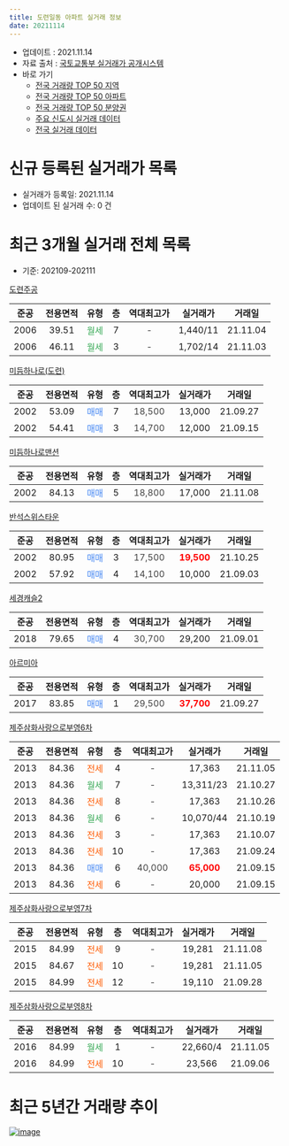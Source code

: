 ```yaml
---
title: 도련일동 아파트 실거래 정보
date: 20211114
---
```


* 업데이트 : 2021.11.14
* 자료 출처 : [국토교통부 실거래가 공개시스템](http://rt.molit.go.kr)
* 바로 가기
    * [전국 거래량 TOP 50 지역](https://apt-info.github.io/apt-trade-info/tr)
    * [전국 거래량 TOP 50 아파트](https://apt-info.github.io/apt-trade-info/ta)
    * [전국 거래량 TOP 50 분양권](https://apt-info.github.io/apt-trade-info/tb)
    * [주요 신도시 실거래 데이터](https://apt-info.github.io/apt-trade-info/newtown)
    * [전국 실거래 데이터](https://apt-info.github.io/apt-trade-info/all)



<script async src="https://pagead2.googlesyndication.com/pagead/js/adsbygoogle.js"></script>
<!-- 기본광고 -->
<ins class="adsbygoogle"
     style="display:block"
     data-ad-client="ca-pub-1142216861245946"
     data-ad-slot="4805727019"
     data-ad-format="auto"
     data-full-width-responsive="true"></ins>
<script>
     (adsbygoogle = window.adsbygoogle || []).push({});
</script>


# 신규 등록된 실거래가 목록

* 실거래가 등록일: 2021.11.14
* 업데이트 된 실거래 수: 0 건




<script async src="https://pagead2.googlesyndication.com/pagead/js/adsbygoogle.js"></script>
<!-- 기본광고 -->
<ins class="adsbygoogle"
     style="display:block"
     data-ad-client="ca-pub-1142216861245946"
     data-ad-slot="4805727019"
     data-ad-format="auto"
     data-full-width-responsive="true"></ins>
<script>
     (adsbygoogle = window.adsbygoogle || []).push({});
</script>


# 최근 3개월 실거래 전체 목록
* 기준: 202109-202111


[도련주공](https://search.naver.com/search.naver?query=%EB%8F%84%EB%A0%A8%EC%A3%BC%EA%B3%B5)

|준공|전용면적|유형|층|역대최고가|실거래가|거래일|
|:---:|:---:|:---:|:---:|:---:|:---:|:---:|
|2006|39.51|<span style="color:#34A853">월세</span>|7|<span style="color:#444444">-</span>|1,440/11|21.11.04|
|2006|46.11|<span style="color:#34A853">월세</span>|3|<span style="color:#444444">-</span>|1,702/14|21.11.03|

[미듬하나로(도련)](https://search.naver.com/search.naver?query=%EB%AF%B8%EB%93%AC%ED%95%98%EB%82%98%EB%A1%9C%28%EB%8F%84%EB%A0%A8%29)

|준공|전용면적|유형|층|역대최고가|실거래가|거래일|
|:---:|:---:|:---:|:---:|:---:|:---:|:---:|
|2002|53.09|<span style="color:#4285F3">매매</span>|7|<span style="color:#444444">18,500</span>|13,000|21.09.27|
|2002|54.41|<span style="color:#4285F3">매매</span>|3|<span style="color:#444444">14,700</span>|12,000|21.09.15|

[미듬하나로맨션](https://search.naver.com/search.naver?query=%EB%AF%B8%EB%93%AC%ED%95%98%EB%82%98%EB%A1%9C%EB%A7%A8%EC%85%98)

|준공|전용면적|유형|층|역대최고가|실거래가|거래일|
|:---:|:---:|:---:|:---:|:---:|:---:|:---:|
|2002|84.13|<span style="color:#4285F3">매매</span>|5|<span style="color:#444444">18,800</span>|17,000|21.11.08|

[반석스위스타운](https://search.naver.com/search.naver?query=%EB%B0%98%EC%84%9D%EC%8A%A4%EC%9C%84%EC%8A%A4%ED%83%80%EC%9A%B4)

|준공|전용면적|유형|층|역대최고가|실거래가|거래일|
|:---:|:---:|:---:|:---:|:---:|:---:|:---:|
|2002|80.95|<span style="color:#4285F3">매매</span>|3|<span style="color:#444444">17,500</span>|<b><span style="color:#FF0000">19,500</span></b>|21.10.25|
|2002|57.92|<span style="color:#4285F3">매매</span>|4|<span style="color:#444444">14,100</span>|10,000|21.09.03|

[세경캐슬2](https://search.naver.com/search.naver?query=%EC%84%B8%EA%B2%BD%EC%BA%90%EC%8A%AC2)

|준공|전용면적|유형|층|역대최고가|실거래가|거래일|
|:---:|:---:|:---:|:---:|:---:|:---:|:---:|
|2018|79.65|<span style="color:#4285F3">매매</span>|4|<span style="color:#444444">30,700</span>|29,200|21.09.01|

[아르미아](https://search.naver.com/search.naver?query=%EC%95%84%EB%A5%B4%EB%AF%B8%EC%95%84)

|준공|전용면적|유형|층|역대최고가|실거래가|거래일|
|:---:|:---:|:---:|:---:|:---:|:---:|:---:|
|2017|83.85|<span style="color:#4285F3">매매</span>|1|<span style="color:#444444">29,500</span>|<b><span style="color:#FF0000">37,700</span></b>|21.09.27|

[제주삼화사랑으로부영6차](https://search.naver.com/search.naver?query=%EC%A0%9C%EC%A3%BC%EC%82%BC%ED%99%94%EC%82%AC%EB%9E%91%EC%9C%BC%EB%A1%9C%EB%B6%80%EC%98%816%EC%B0%A8)

|준공|전용면적|유형|층|역대최고가|실거래가|거래일|
|:---:|:---:|:---:|:---:|:---:|:---:|:---:|
|2013|84.36|<span style="color:#FF5A00">전세</span>|4|<span style="color:#444444">-</span>|17,363|21.11.05|
|2013|84.36|<span style="color:#34A853">월세</span>|7|<span style="color:#444444">-</span>|13,311/23|21.10.27|
|2013|84.36|<span style="color:#FF5A00">전세</span>|8|<span style="color:#444444">-</span>|17,363|21.10.26|
|2013|84.36|<span style="color:#34A853">월세</span>|6|<span style="color:#444444">-</span>|10,070/44|21.10.19|
|2013|84.36|<span style="color:#FF5A00">전세</span>|3|<span style="color:#444444">-</span>|17,363|21.10.07|
|2013|84.36|<span style="color:#FF5A00">전세</span>|10|<span style="color:#444444">-</span>|17,363|21.09.24|
|2013|84.36|<span style="color:#4285F3">매매</span>|6|<span style="color:#444444">40,000</span>|<b><span style="color:#FF0000">65,000</span></b>|21.09.15|
|2013|84.36|<span style="color:#FF5A00">전세</span>|6|<span style="color:#444444">-</span>|20,000|21.09.15|

[제주삼화사랑으로부영7차](https://search.naver.com/search.naver?query=%EC%A0%9C%EC%A3%BC%EC%82%BC%ED%99%94%EC%82%AC%EB%9E%91%EC%9C%BC%EB%A1%9C%EB%B6%80%EC%98%817%EC%B0%A8)

|준공|전용면적|유형|층|역대최고가|실거래가|거래일|
|:---:|:---:|:---:|:---:|:---:|:---:|:---:|
|2015|84.99|<span style="color:#FF5A00">전세</span>|9|<span style="color:#444444">-</span>|19,281|21.11.08|
|2015|84.67|<span style="color:#FF5A00">전세</span>|10|<span style="color:#444444">-</span>|19,281|21.11.05|
|2015|84.99|<span style="color:#FF5A00">전세</span>|12|<span style="color:#444444">-</span>|19,110|21.09.28|

[제주삼화사랑으로부영8차](https://search.naver.com/search.naver?query=%EC%A0%9C%EC%A3%BC%EC%82%BC%ED%99%94%EC%82%AC%EB%9E%91%EC%9C%BC%EB%A1%9C%EB%B6%80%EC%98%818%EC%B0%A8)

|준공|전용면적|유형|층|역대최고가|실거래가|거래일|
|:---:|:---:|:---:|:---:|:---:|:---:|:---:|
|2016|84.99|<span style="color:#34A853">월세</span>|1|<span style="color:#444444">-</span>|22,660/4|21.11.05|
|2016|84.99|<span style="color:#FF5A00">전세</span>|10|<span style="color:#444444">-</span>|23,566|21.09.06|



<script async src="https://pagead2.googlesyndication.com/pagead/js/adsbygoogle.js"></script>
<!-- 기본광고 -->
<ins class="adsbygoogle"
     style="display:block"
     data-ad-client="ca-pub-1142216861245946"
     data-ad-slot="4805727019"
     data-ad-format="auto"
     data-full-width-responsive="true"></ins>
<script>
     (adsbygoogle = window.adsbygoogle || []).push({});
</script>


# 최근 5년간 거래량 추이


<div style="width:100%;">
    <canvas id="deal_progress" height="200"></canvas>
</div>

<script>
new Chart(document.getElementById("deal_progress"), {
    type: 'line',
    data: {
        labels: ['16.01','16.02','16.03','16.04','16.05','16.06','16.07','16.08','16.09','16.10','16.11','16.12','17.01','17.02','17.03','17.04','17.05','17.06','17.07','17.08','17.09','17.10','17.11','17.12','18.01','18.02','18.03','18.04','18.05','18.06','18.07','18.08','18.09','18.10','18.11','18.12','19.01','19.02','19.03','19.04','19.05','19.06','19.07','19.08','19.09','19.10','19.11','19.12','20.01','20.02','20.03','20.04','20.05','20.06','20.07','20.08','20.09','20.10','20.11','20.12','21.01','21.02','21.03','21.04','21.05','21.06','21.07','21.08','21.09','21.10','21.11'],
        datasets: [{
            label: '매매/분양권',
            data: [2,1,1,1,1,1,0,0,2,1,3,1,1,1,3,2,0,6,0,1,0,1,1,0,2,2,2,1,8,6,1,0,4,3,1,3,1,3,5,1,0,0,3,1,3,2,2,3,1,3,0,0,2,4,1,5,1,0,2,1,3,1,6,1,2,1,2,4,6,1,1],
            borderColor: "rgba(66, 133, 243, 1)",
            backgroundColor: "rgba(66, 133, 243, 0.05)",
            borderWidth: 1,
            pointRadius: 0,
            fill: false,
            lineTension: 0
        },{
            label: '전/월세',
            data: [48,51,13,10,7,12,13,4,5,11,14,100,99,36,13,2,6,15,64,56,22,11,20,87,99,48,15,14,9,22,78,64,21,12,31,90,85,26,16,12,9,21,51,47,11,14,24,87,67,45,14,15,6,26,64,38,12,9,32,80,44,23,11,4,4,22,49,38,4,4,6],
            borderColor: "rgba(255, 90, 0, 1)",
            backgroundColor: "rgba(255, 90, 0, 0.05)",
            borderWidth: 1,
            pointRadius: 0,
            fill: false,
            lineTension: 0
        },{
            label: '합계',
            data: [50,52,14,11,8,13,13,4,7,12,17,101,100,37,16,4,6,21,64,57,22,12,21,87,101,50,17,15,17,28,79,64,25,15,32,93,86,29,21,13,9,21,54,48,14,16,26,90,68,48,14,15,8,30,65,43,13,9,34,81,47,24,17,5,6,23,51,42,10,5,7],
            borderColor: "rgba(0, 0, 0, 1)",
            backgroundColor: "rgba(0, 0, 0, 0.03)",
            borderWidth: 0.1,
            pointRadius: 0,
            fill: true,
            lineTension: 0
        }
        ]
    },
    options: {
        responsive: true,
        title: {
            display: false
        },
        tooltips: {
            mode: 'index',
            intersect: false
        },
        hover: {
            mode: 'nearest',
            intersect: true
        },
        scales: {
            xAxes: [{
                display: true,
                scaleLabel: {
                    display: true,
                    labelString: '년/월'
                }
            }],
            yAxes: [{
                display: true,
                ticks: {
                    suggestedMin: 0,
                },
                scaleLabel: {
                    display: true,
                    labelString: '실거래 수'
                }
            }]
        }
    }
});

</script>


[![image](https://apt-info.github.io/images/2020-01-03-apt-trade-info/1024x500.png)](https://play.google.com/store/apps/details?id=com.aptinfo.apttradeinfo)

